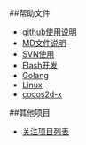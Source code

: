 ##帮助文件
- [github使用说明](<Github_Readme.md>)
- [MD文件说明](<MD_Readme.md>)
- [SVN使用](<svn.md>)
- [Flash开发](<flash.md>)
- [Golang](<go.md>)
- [Linux](<linux.md>)
- [cocos2d-x](<cocos2d-x.md>)

##其他项目
- [关注项目列表](<!Projects.md>)
